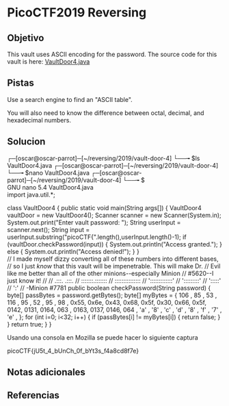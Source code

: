 # PicoCTF2019 Reversing
## Objetivo
This vault uses ASCII encoding for the password. The source code for this vault is here: [VaultDoor4.java](https://jupiter.challenges.picoctf.org/static/834acd392e0964a41f05790655a994b9/VaultDoor4.java)
## Pistas
Use a search engine to find an "ASCII table".

You will also need to know the difference between octal, decimal, and hexadecimal numbers.

## Solucion

┌─[oscar@oscar-parrot]─[~/reversing/2019/vault-door-4]
└──╼ $ls
VaultDoor4.java
┌─[oscar@oscar-parrot]─[~/reversing/2019/vault-door-4]
└──╼ $nano VaultDoor4.java 
┌─[oscar@oscar-parrot]─[~/reversing/2019/vault-door-4]
└──╼ $  
   GNU nano 5.4                                                                           VaultDoor4.java                                                                                    
import java.util.*;

class VaultDoor4 {
    public static void main(String args[]) {
        VaultDoor4 vaultDoor = new VaultDoor4();
        Scanner scanner = new Scanner(System.in);
        System.out.print("Enter vault password: ");
        String userInput = scanner.next();
        String input = userInput.substring("picoCTF{".length(),userInput.length()-1);
        if (vaultDoor.checkPassword(input)) {
            System.out.println("Access granted.");
        } else {
            System.out.println("Access denied!");
        }
    }  
	// I made myself dizzy converting all of these numbers into different bases,
    // so I just *know* that this vault will be impenetrable. This will make Dr.
    // Evil like me better than all of the other minions--especially Minion
    // #5620--I just know it!
    //
    //  .:::.   .:::.
    // :::::::.:::::::
    // :::::::::::::::
    // ':::::::::::::'
    //   ':::::::::'
    //     ':::::'
    //       ':'
    // -Minion #7781
    public boolean checkPassword(String password) {
        byte[] passBytes = password.getBytes();
        byte[] myBytes = {
            106 , 85  , 53  , 116 , 95  , 52  , 95  , 98  ,
            0x55, 0x6e, 0x43, 0x68, 0x5f, 0x30, 0x66, 0x5f,
            0142, 0131, 0164, 063 , 0163, 0137, 0146, 064 ,
            'a' , '8' , 'c' , 'd' , '8' , 'f' , '7' , 'e' ,
        };
        for (int i=0; i<32; i++) {
            if (passBytes[i] != myBytes[i]) {
                return false;
            }
        }
        return true;
    }
}


Usando una consola en Mozilla se puede hacer lo siguiente
	captura


picoCTF{jU5t_4_bUnCh_0f_bYt3s_f4a8cd8f7e}

## Notas adicionales
## Referencias 

